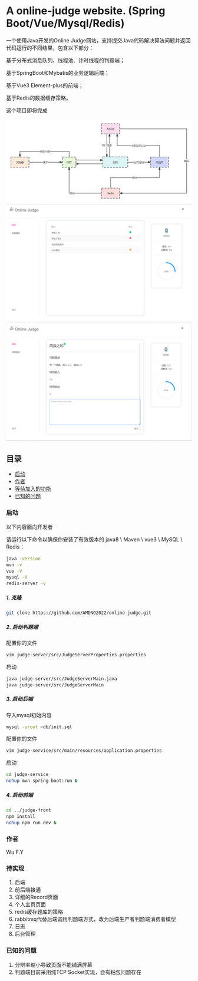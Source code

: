 # A online-judge website. (Spring Boot/Vue/Mysql/Redis)

一个使用Java开发的Online Judge网站，支持提交Java代码解决算法问题并返回代码运行的不同结果，包含以下部分：

基于分布式消息队列、线程池、计时线程的判题端；

基于SpringBoot和Mybatis的业务逻辑后端；

基于Vue3 Element-plus的前端；

基于Redis的数据缓存策略。

这个项目即将完成


![image](img/architecture.jpg)
![image](img/screenshot_1.png)
![image](img/screenshot_2.png)


## 目录

- [启动](#启动)
- [作者](#作者)
- [等待加入的功能](#待实现)
- [已知的问题](#已知的问题)


### 启动

以下内容面向开发者

请运行以下命令以确保你安装了有效版本的 java8 \ Maven \ vue3 \ MySQL \ Redis：

```sh
java -version
mvn -v
vue -V
mysql -V
redis-server -v
```

##### 1. 克隆

```sh
git clone https://github.com/AMDNO2022/online-judge.git
```

##### 2. 启动判题端

配置你的文件
```sh
vim judge-server/src/JudgeServerProperties.properties
```
启动
```sh
java judge-server/src/JudgeServerMain.java
java judge-server/src/JudgeServerMain
```

##### 3. 启动后端 
导入mysql初始内容
```sh
mysql -uroot <db/init.sql
```
配置你的文件
```sh
vim judge-service/src/main/resources/application.properties
```

启动
```sh
cd judge-service
nohup mvn spring-boot:run &
```

##### 4. 启动前端
```sh
cd ../judge-front
npm install
nohup npm run dev &
```

### 作者

Wu F.Y

### 待实现
1. 后端
2. 前后端接通
3. 详细的Record页面
4. 个人主页页面
5. redis缓存题库的策略
6. rabbitmq代替后端调用判题端方式，改为后端生产者判题端消费者模型
7. 日志
8. 后台管理

### 已知的问题
1. 分辨率缩小导致页面不能铺满屏幕
2. 判题端目前采用纯TCP Socket实现，会有粘包问题存在
